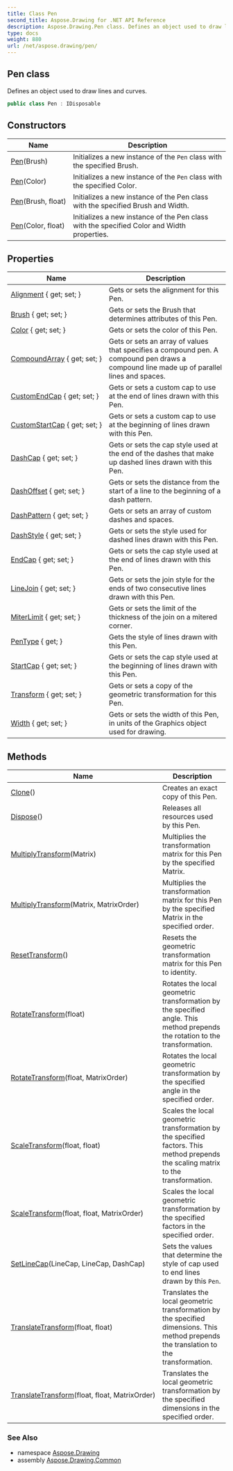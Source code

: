 ```yaml
---
title: Class Pen
second_title: Aspose.Drawing for .NET API Reference
description: Aspose.Drawing.Pen class. Defines an object used to draw lines and curves
type: docs
weight: 880
url: /net/aspose.drawing/pen/
---
```

## Pen class

Defines an object used to draw lines and curves.

```csharp
public class Pen : IDisposable
```

## Constructors

| Name | Description |
| --- | --- |
| [Pen](pen/#constructor)(Brush) | Initializes a new instance of the `Pen` class with the specified Brush. |
| [Pen](pen/#constructor_2)(Color) | Initializes a new instance of the `Pen` class with the specified Color. |
| [Pen](pen/#constructor_1)(Brush, float) | Initializes a new instance of the Pen class with the specified Brush and Width. |
| [Pen](pen/#constructor_3)(Color, float) | Initializes a new instance of the Pen class with the specified Color and Width properties. |

## Properties

| Name | Description |
| --- | --- |
| [Alignment](../../aspose.drawing/pen/alignment/) { get; set; } | Gets or sets the alignment for this Pen. |
| [Brush](../../aspose.drawing/pen/brush/) { get; set; } | Gets or sets the Brush that determines attributes of this Pen. |
| [Color](../../aspose.drawing/pen/color/) { get; set; } | Gets or sets the color of this Pen. |
| [CompoundArray](../../aspose.drawing/pen/compoundarray/) { get; set; } | Gets or sets an array of values that specifies a compound pen. A compound pen draws a compound line made up of parallel lines and spaces. |
| [CustomEndCap](../../aspose.drawing/pen/customendcap/) { get; set; } | Gets or sets a custom cap to use at the end of lines drawn with this Pen. |
| [CustomStartCap](../../aspose.drawing/pen/customstartcap/) { get; set; } | Gets or sets a custom cap to use at the beginning of lines drawn with this Pen. |
| [DashCap](../../aspose.drawing/pen/dashcap/) { get; set; } | Gets or sets the cap style used at the end of the dashes that make up dashed lines drawn with this Pen. |
| [DashOffset](../../aspose.drawing/pen/dashoffset/) { get; set; } | Gets or sets the distance from the start of a line to the beginning of a dash pattern. |
| [DashPattern](../../aspose.drawing/pen/dashpattern/) { get; set; } | Gets or sets an array of custom dashes and spaces. |
| [DashStyle](../../aspose.drawing/pen/dashstyle/) { get; set; } | Gets or sets the style used for dashed lines drawn with this Pen. |
| [EndCap](../../aspose.drawing/pen/endcap/) { get; set; } | Gets or sets the cap style used at the end of lines drawn with this Pen. |
| [LineJoin](../../aspose.drawing/pen/linejoin/) { get; set; } | Gets or sets the join style for the ends of two consecutive lines drawn with this Pen. |
| [MiterLimit](../../aspose.drawing/pen/miterlimit/) { get; set; } | Gets or sets the limit of the thickness of the join on a mitered corner. |
| [PenType](../../aspose.drawing/pen/pentype/) { get; } | Gets the style of lines drawn with this Pen. |
| [StartCap](../../aspose.drawing/pen/startcap/) { get; set; } | Gets or sets the cap style used at the beginning of lines drawn with this Pen. |
| [Transform](../../aspose.drawing/pen/transform/) { get; set; } | Gets or sets a copy of the geometric transformation for this Pen. |
| [Width](../../aspose.drawing/pen/width/) { get; set; } | Gets or sets the width of this Pen, in units of the Graphics object used for drawing. |

## Methods

| Name | Description |
| --- | --- |
| [Clone](../../aspose.drawing/pen/clone/)() | Creates an exact copy of this Pen. |
| [Dispose](../../aspose.drawing/pen/dispose/)() | Releases all resources used by this Pen. |
| [MultiplyTransform](../../aspose.drawing/pen/multiplytransform/#multiplytransform)(Matrix) | Multiplies the transformation matrix for this Pen by the specified Matrix. |
| [MultiplyTransform](../../aspose.drawing/pen/multiplytransform/#multiplytransform_1)(Matrix, MatrixOrder) | Multiplies the transformation matrix for this Pen by the specified Matrix in the specified order. |
| [ResetTransform](../../aspose.drawing/pen/resettransform/)() | Resets the geometric transformation matrix for this Pen to identity. |
| [RotateTransform](../../aspose.drawing/pen/rotatetransform/#rotatetransform)(float) | Rotates the local geometric transformation by the specified angle. This method prepends the rotation to the transformation. |
| [RotateTransform](../../aspose.drawing/pen/rotatetransform/#rotatetransform_1)(float, MatrixOrder) | Rotates the local geometric transformation by the specified angle in the specified order. |
| [ScaleTransform](../../aspose.drawing/pen/scaletransform/#scaletransform)(float, float) | Scales the local geometric transformation by the specified factors. This method prepends the scaling matrix to the transformation. |
| [ScaleTransform](../../aspose.drawing/pen/scaletransform/#scaletransform_1)(float, float, MatrixOrder) | Scales the local geometric transformation by the specified factors in the specified order. |
| [SetLineCap](../../aspose.drawing/pen/setlinecap/)(LineCap, LineCap, DashCap) | Sets the values that determine the style of cap used to end lines drawn by this `Pen`. |
| [TranslateTransform](../../aspose.drawing/pen/translatetransform/#translatetransform)(float, float) | Translates the local geometric transformation by the specified dimensions. This method prepends the translation to the transformation. |
| [TranslateTransform](../../aspose.drawing/pen/translatetransform/#translatetransform_1)(float, float, MatrixOrder) | Translates the local geometric transformation by the specified dimensions in the specified order. |

### See Also

* namespace [Aspose.Drawing](../../aspose.drawing/)
* assembly [Aspose.Drawing.Common](../../)


